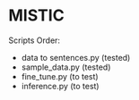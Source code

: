 # MISTIC

Scripts Order:

* data to sentences.py (tested)
* sample_data.py (tested)
* fine_tune.py (to test)
* inference.py (to test)
